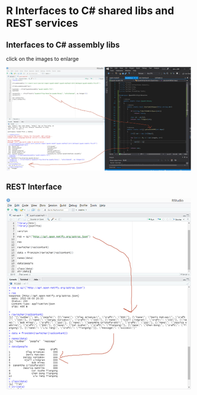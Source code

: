 # R Interfaces to C# shared libs and REST services

## Interfaces to C# assembly libs

click on the images to enlarge

![Data Model](https://github.com/evoisec/quant-model/blob/master/doc/rclr.jpg)

## REST Interface

![Data Model](https://github.com/evoisec/quant-model/blob/master/doc/rest.jpg)


